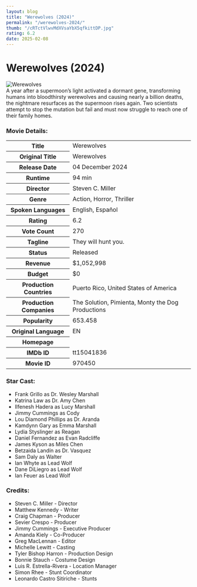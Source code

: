 ```yaml
---
layout: blog
title: "Werewolves (2024)"
permalink: "/werewolves-2024/"
thumb: "/cRTctVlwvMdXVsaYbX5qfkittDP.jpg"
rating: 6.2
date: 2025-02-08
---
```

<h1 class="title">Werewolves (2024)</h1><div class="poster"><img src="{{ site.imglink }}/cRTctVlwvMdXVsaYbX5qfkittDP.jpg" alt="Werewolves" class="img-fluid rounded"/></div><div class="plot">A year after a supermoon’s light activated a dormant gene, transforming humans into bloodthirsty werewolves and causing nearly a billion deaths, the nightmare resurfaces as the supermoon rises again. Two scientists attempt to stop the mutation but fail and must now struggle to reach one of their family homes.</div><h3>Movie Details:</h3><table class="table table-bordered details"><tr><th>Title</th><td>Werewolves</td></tr><tr><th>Original Title</th><td>Werewolves</td></tr><tr><th>Release Date</th><td>04 December 2024</td></tr><tr><th>Runtime</th><td>94 min</td></tr><tr><th>Director</th><td>Steven C. Miller</td></tr><tr><th>Genre</th><td>Action, Horror, Thriller</td></tr><tr><th>Spoken Languages</th><td>English, Español</td></tr><tr><th>Rating</th><td>6.2</td></tr><tr><th>Vote Count</th><td>270</td></tr><tr><th>Tagline</th><td>They will hunt you.</td></tr><tr><th>Status</th><td>Released</td></tr><tr><th>Revenue</th><td>$1,052,998</td></tr><tr><th>Budget</th><td>$0</td></tr><tr><th>Production Countries</th><td>Puerto Rico, United States of America</td></tr><tr><th>Production Companies</th><td>The Solution, Pimienta, Monty the Dog Productions</td></tr><tr><th>Popularity</th><td>653.458</td></tr><tr><th>Original Language</th><td>EN</td></tr><tr><th>Homepage</th><td>   </td></tr><tr><th>IMDb ID</th><td>tt15041836</td></tr><tr><th>Movie ID</th><td>970450</td></tr></table><h3>Star Cast:</h3><ul class="list-group cast"><li>Frank Grillo as Dr. Wesley Marshall</li><li>Katrina Law as Dr. Amy Chen</li><li>Ilfenesh Hadera as Lucy Marshall</li><li>Jimmy Cummings as Cody</li><li>Lou Diamond Phillips as Dr. Aranda</li><li>Kamdynn Gary as Emma Marshall</li><li>Lydia Styslinger as Reagan</li><li>Daniel Fernandez as Evan Radcliffe</li><li>James Kyson as Miles Chen</li><li>Betzaida Landín as Dr. Vasquez</li><li>Sam Daly as Walter</li><li>Ian Whyte as Lead Wolf</li><li>Dane DiLiegro as Lead Wolf</li><li>Ian Feuer as Lead Wolf</li></ul><h3>Credits:</h3><ul class="list-group crew"><li>Steven C. Miller - Director</li><li>Matthew Kennedy - Writer</li><li>Craig Chapman - Producer</li><li>Sevier Crespo - Producer</li><li>Jimmy Cummings - Executive Producer</li><li>Amanda Kiely - Co-Producer</li><li>Greg MacLennan - Editor</li><li>Michelle Lewitt - Casting</li><li>Tyler Bishop Harron - Production Design</li><li>Bonnie Stauch - Costume Design</li><li>Luis R. Estrella-Rivera - Location Manager</li><li>Simon Rhee - Stunt Coordinator</li><li>Leonardo Castro Sitiriche - Stunts</li></ul>